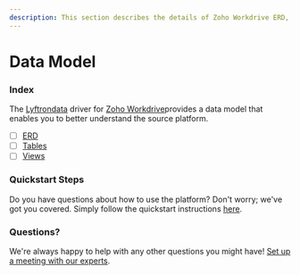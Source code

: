 ```yaml
---
description: This section describes the details of Zoho Workdrive ERD, Tables, and Views.
---
```


# Data Model

### Index

The  [Lyftrondata](https://www.lyftrondata.com/) driver for [Zoho Workdrive](None)provides a data model that enables you to better understand the source platform.

* [ ] [ERD](../../../business-analytics/zoho-workdrive/data-model/erd.md)
* [ ] [Tables](../../../business-analytics/zoho-workdrive/data-model/tables.md)
* [ ] [Views](../../../business-analytics/zoho-workdrive/data-model/views.md)

### Quickstart Steps

Do you have questions about how to use the platform? Don't worry; we've got you covered. Simply follow the quickstart instructions [here](../../../business-analytics/zoho-workdrive/quickstart-steps.md).

### Questions? <a href="#questions" id="questions"></a>

We're always happy to help with any other questions you might have! [Set up a meeting with our experts](https://www.lyftrondata.com/book-a-meeting/).

